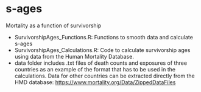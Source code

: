 # s-ages
Mortality as a function of survivorship
 - SurvivorshipAges_Functions.R: Functions to smooth data and calculate s-ages
 - SurvivorshipAges_Calculations.R: Code to calculate survivorship ages using data from the Human Mortality Database.
 - data folder includes .txt files of death counts and exposures of three countries as an example of the format that has to be used in the calculations. Data for other countries can be extracted directly from the HMD database: https://www.mortality.org/Data/ZippedDataFiles 
